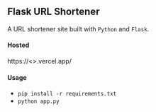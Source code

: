 ## Flask URL Shortener
A URL shortener site built with `Python` and `Flask`.

#### Hosted
https://<>.vercel.app/

#### Usage
- `pip install -r requirements.txt`
- `python app.py`

